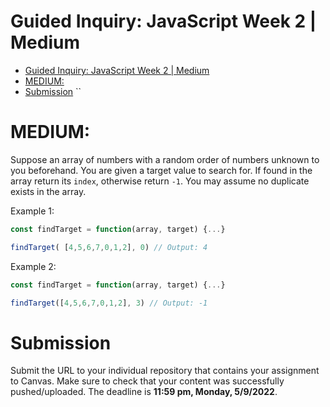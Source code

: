 # Guided Inquiry: JavaScript Week 2 | Medium

- [Guided Inquiry: JavaScript Week 2 | Medium](#guided-inquiry-javascript-week-2--medium)
- [MEDIUM:](#medium)
- [Submission](#submission)
  ``

# MEDIUM:

Suppose an array of numbers with a random order of numbers unknown to you beforehand. You are given a target value to search for. If found in the array return its `index`, otherwise return `-1`. You may assume no duplicate exists in the array.

Example 1:

```JavaScript
const findTarget = function(array, target) {...}

findTarget( [4,5,6,7,0,1,2], 0) // Output: 4
```

Example 2:

```JavaScript
const findTarget = function(array, target) {...}

findTarget([4,5,6,7,0,1,2], 3) // Output: -1
```

# Submission

Submit the URL to your individual repository that contains your assignment to Canvas. Make sure to check that your content was successfully pushed/uploaded. The deadline is <strong>11:59 pm, Monday, 5/9/2022</strong>.
